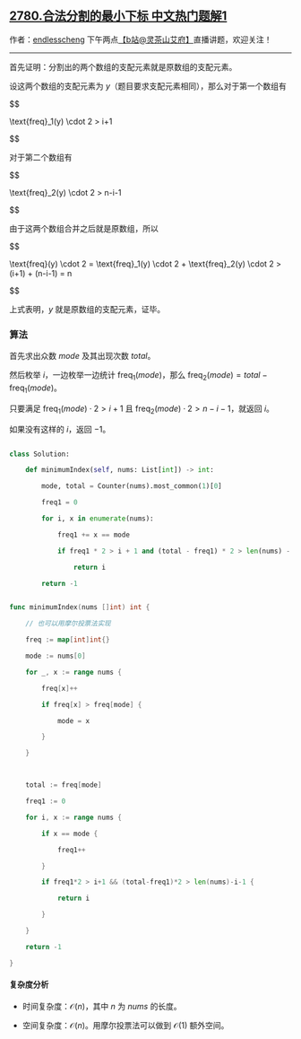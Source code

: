 ## [2780.合法分割的最小下标 中文热门题解1](https://leetcode.cn/problems/minimum-index-of-a-valid-split/solutions/100000/jie-lun-zheng-ming-mei-ju-by-endlesschen-w156)

作者：[endlesscheng](https://leetcode.cn/u/endlesscheng)
下午两点[【b站@灵茶山艾府】](https://space.bilibili.com/206214)直播讲题，欢迎关注！

---

首先证明：分割出的两个数组的支配元素就是原数组的支配元素。

设这两个数组的支配元素为 $y$（题目要求支配元素相同），那么对于第一个数组有

$$
\text{freq}_1(y) \cdot 2 > i+1
$$

对于第二个数组有

$$
\text{freq}_2(y) \cdot 2 > n-i-1
$$

由于这两个数组合并之后就是原数组，所以

$$
\text{freq}(y) \cdot 2 = \text{freq}_1(y) \cdot 2 + \text{freq}_2(y) \cdot 2 > (i+1) + (n-i-1) = n
$$

上式表明，$y$ 就是原数组的支配元素，证毕。

### 算法

首先求出众数 $\textit{mode}$ 及其出现次数 $\textit{total}$。

然后枚举 $i$，一边枚举一边统计 $\text{freq}_1(\textit{mode})$，那么 $\text{freq}_2(\textit{mode}) =\textit{total} -\text{freq}_1(\textit{mode})$。

只要满足 $\text{freq}_1(\textit{mode}) \cdot 2 > i+1$ 且 $\text{freq}_2(\textit{mode}) \cdot 2 > n-i-1$，就返回 $i$。

如果没有这样的 $i$，返回 $-1$。

```py [sol-Python3]
class Solution:
    def minimumIndex(self, nums: List[int]) -> int:
        mode, total = Counter(nums).most_common(1)[0]
        freq1 = 0
        for i, x in enumerate(nums):
            freq1 += x == mode
            if freq1 * 2 > i + 1 and (total - freq1) * 2 > len(nums) - i - 1:
                return i
        return -1
```

```go [sol-Go]
func minimumIndex(nums []int) int {
	// 也可以用摩尔投票法实现
	freq := map[int]int{}
	mode := nums[0]
	for _, x := range nums {
		freq[x]++
		if freq[x] > freq[mode] {
			mode = x
		}
	}

	total := freq[mode]
	freq1 := 0
	for i, x := range nums {
		if x == mode {
			freq1++
		}
		if freq1*2 > i+1 && (total-freq1)*2 > len(nums)-i-1 {
			return i
		}
	}
	return -1
}
```

#### 复杂度分析

- 时间复杂度：$\mathcal{O}(n)$，其中 $n$ 为 $\textit{nums}$ 的长度。
- 空间复杂度：$\mathcal{O}(n)$。用摩尔投票法可以做到 $\mathcal{O}(1)$ 额外空间。
